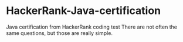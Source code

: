 # HackerRank-Java-certification
Java certification from HackerRank coding test
There are not often the same questions, 
but   those are really simple.
